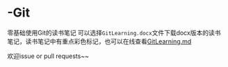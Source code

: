 # -Git
零基础使用Git的读书笔记 可以选择`GitLearning.docx`文件下载docx版本的读书笔记，读书笔记中有重点彩色标记，也可以在线查看[GitLearning.md](GitLearning.md)

欢迎issue or pull requests~~
